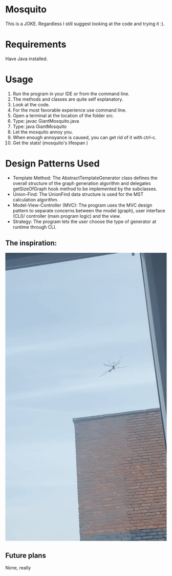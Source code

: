 # Mosquito
This is a JOKE. Regardless I still suggest looking at the code and trying it :).

# Requirements
Have Java installed.

# Usage
1. Run the program in your IDE or from the command line.
2. The methods and classes are quite self explanatory. 
3. Look at the code.
4. For the most favorable experience use command line.
5. Open a terminal at the location of the folder src.
6. Type: javac GiantMosquito.java
7. Type: java GiantMosquito
8. Let the mosquito annoy you.
9. When enough annoyance is caused, you can get rid of it with ctrl-c.
10. Get the stats! (mosquito's lifespan )

# Design Patterns Used
* Template Method: The AbstractTemplateGenerator class defines the overall structure of the graph generation algorithm and delegates getSizeOfGraph hook method to be implemented by the subclasses.
* Union-Find: The UnionFind data structure is used for the MST calculation algorithm.
* Model-View-Controller (MVC): The program uses the MVC design pattern to separate concerns between the model (graph), user interface (CLI)/ controller (main program logic) and the view.
* Strategy: The program lets the user choose the type of generator at runtime through CLI.

## The inspiration:
![Real Big Mosquito](mosquito.gif)


## Future plans
None, really
